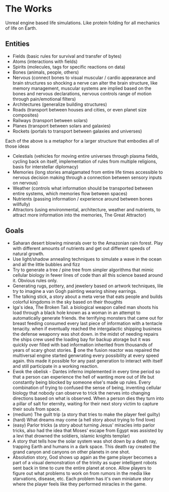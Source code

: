 # The Works
Unreal engine based life simulations. Like protein folding for all mechanics of life on Earth.

## Entities
* Fields (basic rules for survival and transfer of bytes)
* Atoms (interactions with fields)
* Spirits (molecules, tags for specific reactions on data)
* Bones (animals, people, others)
* Nervous (connect bones to visual muscular / cardio appearance and brain structures so shocking a nerve can alter the brain structure, like memory management, muscular systems are implied based on the bones and nervous declarations, nervous controls range of motion through pain/emotional filters)
* Architectures (generalize building structures)
* Roads (transport between houses and cities, or even planet size composites)
* Railways (transport between solars)
* Planes (transport between solars and galaxies)
* Rockets (portals to transport between galaxies and universes)

Each of the above is a metaphor for a larger structure that embodies all of those ideas

* Celestials (vehicles for moving entire universes through plasma fields, cycling back on itself, implementation of rules from multiple religions, basis for interstellar diplomacy)
* Memories (long stories amalgamated from entire life times accessible to nervous decision making through a connection between sensory inputs on nervous)
* Weather (controls what information should be transported between entire systems, which memories flow between spaces)
* Nutrients (passing information / experience around between bones willfully)
* Attractors (using environmental, architecture, weather and nutrients, to attract more information into the memories, The Great Attractor)

## Goals
* Saharan desert blowing minerals over to the Amazonian rain forest. Play with different amounts of nutrients and get out different speeds of natural growth. 
* Use light/shadow annealing techniques to simulate a wave in the ocean and all the little bubbles and fizz
* Try to generate a tree / pine tree from simpler algorithms that mimic cellular biology in fewer lines of code than all this science based around it. Obvious rules only.
* Generating rugs, pottery, and jewelery based on artwork techniques, lile try to imagine a van Gogh painting wearing shiney earrings.
* The talking stick, a story about a meta verse that eats people and builds colorful kingdoms in the sky based on their thoughts
* Iga's idea, The Broken Tail. a biological weapon called man shoots his load through a black hole known as a woman in an attempt to automatically generate friends. the terrifying monsters that came out for breast feeding consumed every last piece of information with a tentacle tenacity. when if eventually reached the intergalactic shipping business the defense weaponry was shot down. in the midst of needing repairs the ships crew used the loading bay for backup atorage but it was quickly over filled with bad information inherited from thousands of years of scary ghost stories. 🤣 one the fusion reactor was repaired the multiversal engine started genwrating every possibility at every speed again. this made it possible for any past generation to interact with itself and still participate in a working reaction.
* Ewok the obelisk - Dantes inferno implemented in every time period so that a person can experience the hell of wanting more out of life but constantly being blocked by someone else's made up rules. Every combination of trying to confused the sense of being, inventing cellular biology that nobody can observe to trick the nerves into changing directions based on what is observed. When a person dies they turn into a pillar of salt for eternity, waiting for their next story victim to capture their souls from space.
* (medium) The guilt trip (a story that tries to make the player feel guilty)
* (hard) What dreams may come (a hell story about trying to find love)
* (easy) Parlor tricks (a story about turning Jesus' miracles into parlor tricks, also had the idea that Moses' escape from Egypt was assisted by a levi that drowned the soldiers, islamic knights templar)
* A story that tells how the solar system was shot down by a death ray, trapping Earth and humans in a dark space. This death ray created the grand canyon and canyons on other planets in one shot.
* Absolution story, God shows up again as the game player becomes a part of a visual demonstration of the trinity as super intelligent robots sent back in time to cure the entire planet at once. Allow players to figure out what problems to work on from rumors in the media like starvations, disease, etc. Each problem has it's own miniature story where the player feels like they performed miracles in the game.
